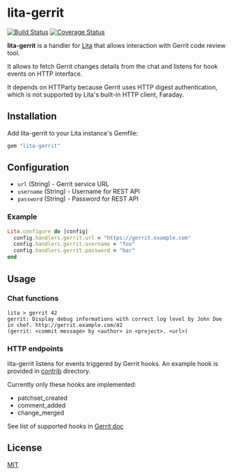 # lita-gerrit

[![Build Status](https://travis-ci.org/josqu4red/lita-gerrit.png?branch=master)](https://travis-ci.org/josqu4red/lita-gerrit)
[![Coverage Status](https://coveralls.io/repos/josqu4red/lita-gerrit/badge.png)](https://coveralls.io/r/josqu4red/lita-gerrit)

**lita-gerrit** is a handler for [Lita](https://github.com/jimmycuadra/lita) that allows interaction with Gerrit code review tool.

It allows to fetch Gerrit changes details from the chat and listens for hook events on HTTP interface.

It depends on HTTParty because Gerrit uses HTTP digest authentication, which is not supported by Lita's built-in HTTP client, Faraday.

## Installation

Add lita-gerrit to your Lita instance's Gemfile:

```ruby
gem "lita-gerrit"
```

## Configuration

* `url` (String) - Gerrit service URL
* `username` (String) - Username for REST API
* `password` (String) - Password for REST API

### Example

```ruby
Lita.configure do |config|
  config.handlers.gerrit.url = "https://gerrit.example.com"
  config.handlers.gerrit.username = "foo"
  config.handlers.gerrit.password = "bar"
end
```

## Usage

### Chat functions

```
lita > gerrit 42
gerrit: Display debug informations with correct log level by John Doe in chef. http://gerrit.example.com/42
(gerrit: <commit message> by <author> in <project>. <url>)
```

### HTTP endpoints

lita-gerrit listens for events triggered by Gerrit hooks. An example hook is provided in [contrib](https://github.com/josqu4red/lita-gerrit/tree/master/contrib) directory.

Currently only these hooks are implemented:
 * patchset_created
 * comment_added
 * change_merged

See list of supported hooks in [Gerrit doc](https://gerrit-review.googlesource.com/Documentation/config-hooks.html)

## License

[MIT](http://opensource.org/licenses/MIT)
